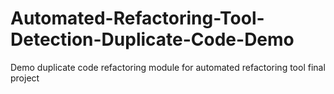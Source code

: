 # Automated-Refactoring-Tool-Detection-Duplicate-Code-Demo
Demo duplicate code refactoring module for automated refactoring tool final project
